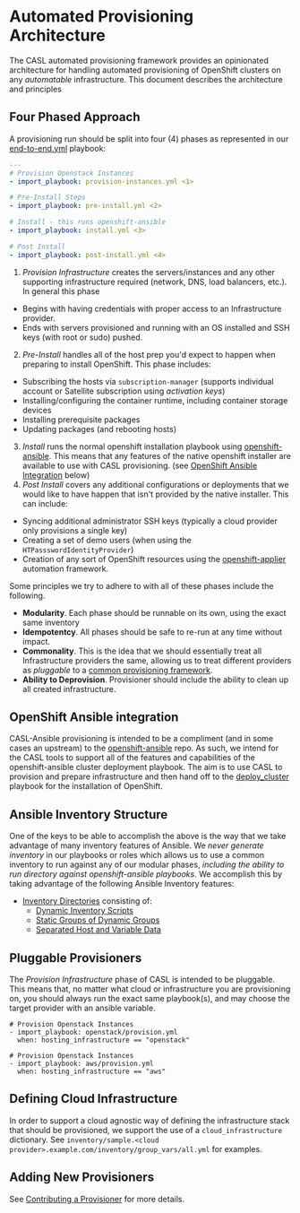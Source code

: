 # Automated Provisioning Architecture

The CASL automated provisioning framework provides an opinionated architecture for handling automated provisioning of OpenShift clusters on any _automatable_ infrastructure. This document describes the architecture and principles

## Four Phased Approach

A provisioning run should be split into four (4) phases as represented in our [end-to-end.yml](/playbooks/openshift/end-to-end.yml) playbook:


```yaml
---
# Provision Openstack Instances
- import_playbook: provision-instances.yml <1>

# Pre-Install Steps
- import_playbook: pre-install.yml <2>

# Install - this runs openshift-ansible
- import_playbook: install.yml <3>

# Post Install
- import_playbook: post-install.yml <4>
```

1. _Provision Infrastructure_ creates the servers/instances and any other supporting infrastructure required (network, DNS, load balancers, etc.). In general this phase
  - Begins with having credentials with proper access to an Infrastructure provider.
  - Ends with servers provisioned and running with an OS installed and SSH keys (with root or sudo) pushed.
2. _Pre-Install_ handles all of the host prep you'd expect to happen when preparing to install OpenShift. This phase includes:
  - Subscribing the hosts via `subscription-manager` (supports individual account or Satellite subscription using _activation keys_)
  - Installing/configuring the container runtime, including container storage devices
  - Installing prerequisite packages
  - Updating packages (and rebooting hosts)
3. _Install_ runs the normal openshift installation playbook using [openshift-ansible](https://github.com/openshift/openshift-ansible.git). This means that any features of the native openshift installer are available to use with CASL provisioning. (see [OpenShift Ansible Integration](#openshift-ansible-integration) below)
4. _Post Install_ covers any additional configurations or deployments that we would like to have happen that isn't provided by the native installer. This can include:
  - Syncing additional administrator SSH keys (typically a cloud provider only provisions a single key)
  - Creating a set of demo users (when using the `HTPassswordIdentityProvider`)
  - Creation of any sort of OpenShift resources using the [openshift-applier](https://github.com/redhat-cop/openshift-applier.git) automation framework.

Some principles we try to adhere to with all of these phases include the following.

- **Modularity**. Each phase should be runnable on its own, using the exact same inventory
- **Idempotentcy**. All phases should be safe to re-run at any time without impact.
- **Commonality**. This is the idea that we should essentially treat all Infrastructure providers the same, allowing us to treat different providers as _pluggable_ to a [common provisioning framework](#pluggable-provisioners).
- **Ability to Deprovision**. Provisioner should include the ability to clean up all created infrastructure.

## OpenShift Ansible integration

CASL-Ansible provisioning is intended to be a compliment (and in some cases an upstream) to the [openshift-ansible](https://github.com/openshift/openshift-ansible.git) repo. As such, we intend for the CASL tools to support all of the features and capabilities of the openshift-ansible cluster deployment playbook. The aim is to use CASL to provision and prepare infrastructure and then hand off to the [deploy_cluster](https://github.com/openshift/openshift-ansible/blob/master/playbooks/deploy_cluster.yml) playbook for the installation of OpenShift.

## Ansible Inventory Structure

One of the keys to be able to accomplish the above is the way that we take advantage of many inventory features of Ansible. We _never generate inventory_ in our playbooks or roles which allows us to use a common inventory to run against any of our modular phases, _including the ability to run directory against openshift-ansible playbooks_. We accomplish this by taking advantage of the following Ansible Inventory features:

- [Inventory Directories](http://docs.ansible.com/ansible/latest/intro_dynamic_inventory.html#using-inventory-directories-and-multiple-inventory-sources) consisting of:
  - [Dynamic Inventory Scripts](http://docs.ansible.com/ansible/latest/intro_dynamic_inventory.html#using-inventory-directories-and-multiple-inventory-sources)
  - [Static Groups of Dynamic Groups](http://docs.ansible.com/ansible/latest/intro_dynamic_inventory.html#static-groups-of-dynamic-groups)
  - [Separated Host and Variable Data](http://docs.ansible.com/ansible/latest/intro_inventory.html#splitting-out-host-and-group-specific-data)

## Pluggable Provisioners

The _Provision Infrastructure_ phase of CASL is intended to be pluggable. This means that, no matter what cloud or infrastructure you are provisioning on, you should always run the exact same playbook(s), and may choose the target provider with an ansible variable.

```
# Provision Openstack Instances
- import_playbook: openstack/provision.yml
  when: hosting_infrastructure == "openstack"

# Provision Openstack Instances
- import_playbook: aws/provision.yml
  when: hosting_infrastructure == "aws"
```

## Defining Cloud Infrastructure

In order to support a cloud agnostic way of defining the infrastructure stack that should be provisioned, we support the use of a `cloud_infrastructure` dictionary. See `inventory/sample.<cloud provider>.example.com/inventory/group_vars/all.yml` for examples.

## Adding New Provisioners

See [Contributing a Provisioner](CONTRIBUTE_PROVISIONER.md) for more details.
